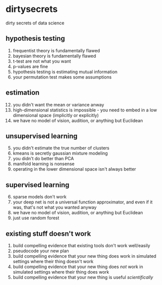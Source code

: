 # dirtysecrets
dirty secrets of data science


## hypothesis testing

1. frequentist theory is fundamentally flawed
2. bayesian theory is fundamentally flawed
3. t-test are not what you want
4. p-values are fine
8. hypothesis testing is estimating mutual information
13. your permutation test makes some assumptions


## estimation

12. you didn't want the mean or variance anway
15. high-dimensional statistics is impossible - you need to embed in a low dimensional space (implicitly or explicitly)
16. we have no model of vision, audition, or anything but Euclidean


## unsupervised learning

5. you didn't estimate the true number of clusters
6. kmeans is secretly gaussian mixture modeling
9. you didn't do better than PCA
10. manifold learning is nonsense
11. operating in the lower dimensional space isn't always better

## supervised learning

6. sparse models don't work
7. your deep net is not a universal function approximator, and even if it was, that's not what you wanted anyway
16. we have no model of vision, audition, or anything but Euclidean
1. just use random forest

## existing stuff doesn't work

1. build compelling evidence that existing tools don't work well/easily
2. pseudocode your new plan
3. build compelling evidence that your new thing does work in simulated settings where their thing doesn't work
3. build compelling evidence that your new thing does *not* work in simulated settings where their thing does work
4. build compelling evidence that your new thing is useful *scientifically*








